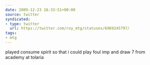 ```yaml
---
date: 2009-12-23 16:33:51+00:00
source: twitter
syndicated:
- type: twitter
  url: https://twitter.com/roy_mtg/statuses/6969245797/
tags:
- mtg
---
```


played consume spirit so that i could play foul imp and draw 7 from academy at tolaria